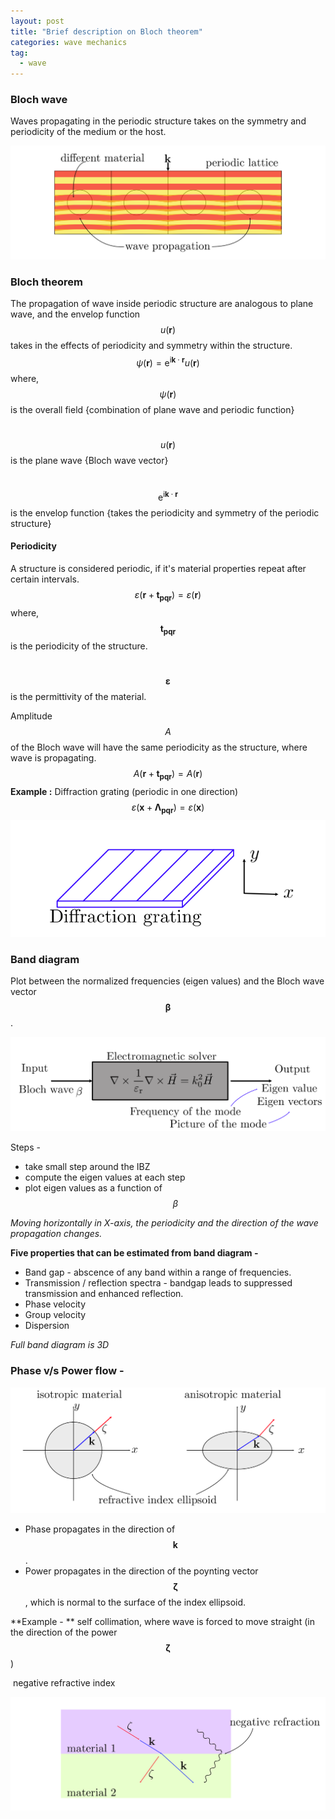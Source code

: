 ```yaml
---
layout: post
title: "Brief description on Bloch theorem"
categories: wave mechanics
tag: 
  - wave
---
```




### Bloch wave

Waves propagating in the periodic structure takes on the symmetry and periodicity of the medium or the host.

![Bloch wave propagation](/assets/images/bloch_1.png)



### Bloch theorem

The propagation of wave inside  periodic structure are analogous to plane wave, and the envelop function $$u(\mathbf{r})$$ takes in the effects of periodicity and symmetry within the structure.
$$
\psi(\mathbf{r})=\mathrm{e}^{\mathrm{i} \mathbf{k} \cdot \mathbf{r}} u(\mathbf{r})
$$
where, $$\psi(\mathbf{r})$$ is the overall field {combination of plane wave and periodic function}

​			$$u(\mathbf{r})$$ is the plane wave {Bloch wave vector}

​			$$\mathrm{e}^{\mathrm{i} \mathbf{k} \cdot \mathbf{r}}$$  is the envelop function {takes the periodicity and symmetry of the periodic structure}



#### Periodicity 

A structure is considered periodic, if it's material properties repeat after certain intervals. 
$$
\varepsilon( \mathbf{r} + \mathbf{t_{pqr}} ) = \varepsilon (\mathbf{r})
$$
where, $$\mathbf {t_{pqr}}$$ is the periodicity of the structure.

​			$$\mathbf{\varepsilon}$$ is the permittivity of the material.

Amplitude $$A$$ of the Bloch wave will have the same periodicity as the structure, where wave is propagating.
$$
A( \mathbf{r} + \mathbf{t_{pqr}} ) = A (\mathbf{r})
$$
**Example :** Diffraction grating (periodic in one direction)
$$
\varepsilon( \mathbf{x} + \mathbf{\Lambda_{pqr}} ) = \varepsilon (\mathbf{x})
$$
![Diffraction grating](assets/images/bloch_2.png)

### Band diagram

Plot between the normalized frequencies (eigen values) and the Bloch wave vector $$\mathbf{\beta}$$ .

![EM solver](assets/images/bloch_3.png)

Steps - 

* take small step around the IBZ
* compute the eigen values at each step
* plot eigen values as a function of $$\beta$$





*Moving horizontally in X-axis, the periodicity and the direction of the wave propagation changes.*

**Five properties that can be estimated from band diagram -** 

* Band gap -  abscence of any band within a range of  frequencies.
* Transmission / reflection spectra - bandgap leads to suppressed transmission and enhanced reflection.
* Phase velocity
* Group velocity
* Dispersion

*Full band diagram is 3D*

### Phase v/s Power flow - 

![Phase v/s power flow](assets/images/bloch_5.png)

- Phase propagates in the direction of $$\mathbf k$$.
- Power propagates in the direction of the poynting vector $$\mathbf{\zeta}$$ , which is normal to the surface of the index ellipsoid. 

**Example - ** self collimation, where wave is forced to move straight (in the direction of the power $$\mathbf{\zeta}$$ )

​					negative refractive index 

![Negative refraction](assets/images/bloch_6.png)

